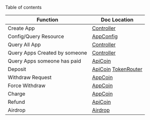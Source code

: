 Table of contents

|  Function   | Doc Location  |
|  ----  | ----  |
| Create App  | [Controller](Controller.md) |
| Config/Query Resource  | [AppConfig](AppConfig.md) |
| Query All App  | [Controller](Controller.md) |
| Query Apps Created by someone  | [Controller](Controller.md) |
| Query Apps someone has paid  | [ApiCoin](APICoin.md) |
| Deposit  | [ApiCoin](APICoin.md) [TokenRouter](TokenRouter.md) |
| Withdraw Request  | [AppCoin](APPCoin.md) |
| Force Withdraw  | [AppCoin](APPCoin.md) |
| Charge  | [AppCoin](APPCoin.md) |
| Refund  | [ApiCoin](APICoin.md) |
| Airdrop  | [Airdrop](Airdrop.md) |